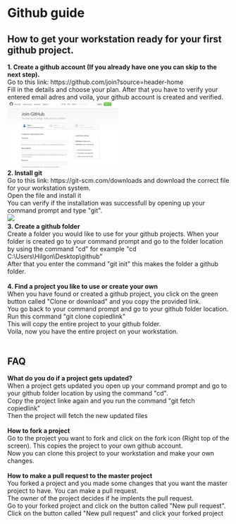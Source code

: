 # Github guide

<h2>How to get your workstation ready for your first github project.</h2>
<b>1. Create a github account (If you already have one you can skip to the next step).<br /></b>
Go to this link: https://github.com/join?source=header-home<br />
Fill in the details and choose your plan. After that you have to verify your entered email adres and voila, your github account is created and verified.<br />
<img src="img/screen1.jpg" width="50%">
<br />
<b>2. Install git<br /></b>
Go to this link: https://git-scm.com/downloads and download the correct file for your workstation system.<br />
Open the file and install it<br />
You can verify if the installation was successfull by opening up your command prompt and type "git".<br />
<img src="screen2.png" width="50%">
<br />
<b>3. Create a github folder</b><br />
Create a folder you would like to use for your github projects.
When your folder is created go to your command prompt and go to the folder location by using the command "cd" for example "cd C:\Users\Hilgon\Desktop\github"<br />
After that you enter the command "git init" this makes the folder a github folder.<br />
<br />
<b>4. Find a project you like to use or create your own</b><br />
When you have found or created a github project, you click on the green button called "Clone or download" and you copy the provided link.<br />
You go back to your command prompt and go to your github folder location.<br />
Run this command "git clone copiedlink"<br />
This will copy the entire project to your github folder.<br />
Voila, now you have the entire project on your workstation.<br />
<br />


<h2> FAQ </h2>
<b>What do you do if a project gets updated?</b><br />
When a project gets updated you open up your command prompt and go to your github folder location by using the command "cd".<br />
Copy the project linke again and you run the command "git fetch copiedlink"<br />
Then the project will fetch the new updated files<br />
<br />
<b>How to fork a project</b><br />
Go to the project you want to fork and click on the fork icon (Right top of the screen). This copies the project to your own github account.<br />
Now you can clone this project to your workstation and make your own changes.<br />
<br />
<b>How to make a pull request to the master project</b><br />
You forked a project and you made some changes that you want the master project to have. You can make a pull request.<br />
The owner of the project decides if he implents the pull request.<br />
Go to your forked project and click on the button called "New pull request".
Click on the button called "New pull request" and click your forked project
<br />
